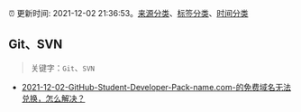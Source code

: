 :alarm_clock: 更新时间: 2021-12-02 21:36:53。[来源分类](../README.md)、[标签分类](../TAGS.md)、[时间分类](../TIMELINE.md)

## Git、SVN


> 关键字：`Git`、`SVN`



- [2021-12-02-GitHub-Student-Developer-Pack-name.com-的免费域名无法兑换，怎么解决？](https://www.v2ex.com/t/819641) 